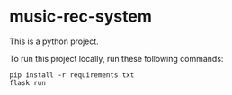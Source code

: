 # music-rec-system

This is a python project.

To run this project locally, run these following commands:
```
pip install -r requirements.txt
flask run
```